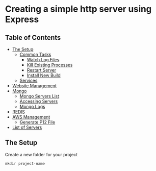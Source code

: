 # Creating a simple http server using Express

## Table of Contents
- [The Setup](#the-setup)
  * [Common Tasks](#common-tasks)
    + [Watch Log Files](#watch-log-files)
    + [Kill Existing Processes](#kill-existing-processes)
    + [Restart Server](#restart-server)
    + [Install New Build](#install-new-build)
  * [Services](#services)
- [Website Management](#website)
- [Mongo](#mongo)
  * [Mongo Servers List](#servers)
  * [Accessing Servers](#accessing-servers)
  * [Mongo Logs](#mongo-logs)
- [REDIS](#redis)
- [AWS Management](#AWS)
  * [Generate P12 File](#p12-files)
- [List of Servers](#list-of-servers)
<!-- toc -->

## The Setup
Create a new folder for your project
```
mkdir project-name
```